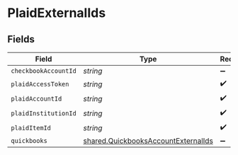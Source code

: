 # PlaidExternalIds


## Fields

| Field                                                                                             | Type                                                                                              | Required                                                                                          | Description                                                                                       |
| ------------------------------------------------------------------------------------------------- | ------------------------------------------------------------------------------------------------- | ------------------------------------------------------------------------------------------------- | ------------------------------------------------------------------------------------------------- |
| `checkbookAccountId`                                                                              | *string*                                                                                          | :heavy_minus_sign:                                                                                | N/A                                                                                               |
| `plaidAccessToken`                                                                                | *string*                                                                                          | :heavy_check_mark:                                                                                | N/A                                                                                               |
| `plaidAccountId`                                                                                  | *string*                                                                                          | :heavy_check_mark:                                                                                | N/A                                                                                               |
| `plaidInstitutionId`                                                                              | *string*                                                                                          | :heavy_check_mark:                                                                                | N/A                                                                                               |
| `plaidItemId`                                                                                     | *string*                                                                                          | :heavy_check_mark:                                                                                | N/A                                                                                               |
| `quickbooks`                                                                                      | [shared.QuickbooksAccountExternalIds](../../../sdk/models/shared/quickbooksaccountexternalids.md) | :heavy_minus_sign:                                                                                | N/A                                                                                               |